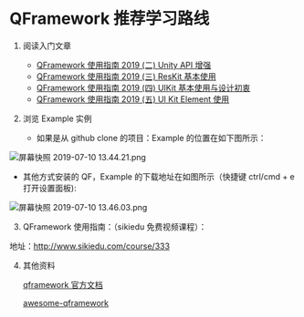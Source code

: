 # QFramework 推荐学习路线



1. 阅读入门文章
   * [QFramework 使用指南 2019 (二) Unity API 增强](https://mp.weixin.qq.com/s?__biz=MzU3ODgxOTczNg==&mid=2247483707&idx=4&sn=7764e9f771878d2228f39cf98c060054&chksm=fd6ec2ccca194bdae8fa51b4bafbd63d16efd63b5efc3995e76c25a2d72b385c2824088f1407&token=217065977&lang=zh_CN#rd)
   * [QFramework 使用指南 2019 (三) ResKit 基本使用](https://mp.weixin.qq.com/s?__biz=MzU3ODgxOTczNg==&mid=2247483707&idx=3&sn=6f81803c260d070c0042c342de2b5644&chksm=fd6ec2ccca194bda21bb2f9ba085155ac1786e65374013330db456eddf2e71c9caa0e226ad78&token=217065977&lang=zh_CN#rd)
   * [QFramework 使用指南 2019 (四) UIKit 基本使用与设计初衷](https://mp.weixin.qq.com/s?__biz=MzU3ODgxOTczNg==&mid=2247483707&idx=2&sn=783cad1bc08786bfaa692d599db62e24&chksm=fd6ec2ccca194bdadb68198138c946877a96ad7fea47f67435ba436767bd1ffabb076bbc843c&token=217065977&lang=zh_CN#rd)
   * [QFramework 使用指南 2019 (五) UI Kit Element 使用](https://mp.weixin.qq.com/s?__biz=MzU3ODgxOTczNg==&mid=2247483707&idx=1&sn=6c79d4063c316f48bb408733d4787dec&chksm=fd6ec2ccca194bda1cf0a092be90714dfb7d6b9fed826f750fa508c316237151c0577290b1ce&token=217065977&lang=zh_CN#rd)

2. 浏览 Example 实例
   * 如果是从 github clone 的项目：Example 的位置在如下图所示：

![屏幕快照 2019-07-10 13.44.21.png](https://i.loli.net/2019/07/10/5d257d4a9af8f23198.png)

   * 其他方式安装的 QF，Example 的下载地址在如图所示（快捷键 ctrl/cmd + e 打开设置面板):
   
![屏幕快照 2019-07-10 13.46.03.png](https://i.loli.net/2019/07/10/5d257d32cd4f544743.png)
   
3. QFramework 使用指南：（sikiedu 免费视频课程）：
  
  地址：http://www.sikiedu.com/course/333

4. 其他资料

   [qframework 官方文档](http://qfdoc.liangxiegame.com)

   [awesome-qframework](https://github.com/liangxiegame/awesome-qframework)